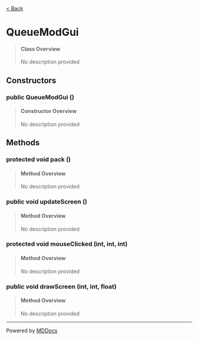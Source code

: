 [< Back](../README.md)
# QueueModGui #
>#### Class Overview ####
>No description provided
## Constructors ##
### public QueueModGui () ###
>#### Constructor Overview ####
>No description provided
>
## Methods ##
### protected void pack () ###
>#### Method Overview ####
>No description provided
>
### public void updateScreen () ###
>#### Method Overview ####
>No description provided
>
### protected void mouseClicked (int, int, int) ###
>#### Method Overview ####
>No description provided
>
### public void drawScreen (int, int, float) ###
>#### Method Overview ####
>No description provided
>

---
Powered by [MDDocs](https://github.com/VRCube/MDDocs)